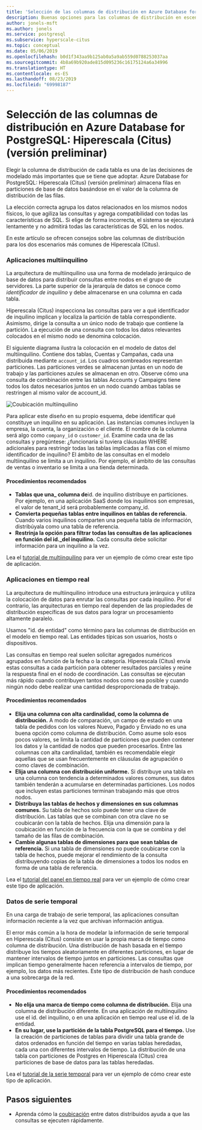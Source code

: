 ```yaml
---
title: 'Selección de las columnas de distribución en Azure Database for PostgreSQL: Hiperescala (Citus) (versión preliminar)'
description: Buenas opciones para las columnas de distribución en escenarios comunes de hiperescala
author: jonels-msft
ms.author: jonels
ms.service: postgresql
ms.subservice: hyperscale-citus
ms.topic: conceptual
ms.date: 05/06/2019
ms.openlocfilehash: b0d1f343aa9b125ab0a5a9ab559d0788253037aa
ms.sourcegitcommit: 4b8a69b920ade815d095236c16175124a6a34996
ms.translationtype: HT
ms.contentlocale: es-ES
ms.lasthandoff: 08/23/2019
ms.locfileid: "69998187"
---
```

# <a name="choose-distribution-columns-in-azure-database-for-postgresql--hyperscale-citus"></a>Selección de las columnas de distribución en Azure Database for PostgreSQL: Hiperescala (Citus) (versión preliminar)

Elegir la columna de distribución de cada tabla es una de las decisiones de modelado más importantes que se tiene que adoptar. Azure Database for PostgreSQL: Hiperescala (Citus) (versión preliminar) almacena filas en particiones de base de datos basándose en el valor de la columna de distribución de las filas.

La elección correcta agrupa los datos relacionados en los mismos nodos físicos, lo que agiliza las consultas y agrega compatibilidad con todas las características de SQL. Si elige de forma incorrecta, el sistema se ejecutará lentamente y no admitirá todas las características de SQL en los nodos.

En este artículo se ofrecen consejos sobre las columnas de distribución para los dos escenarios más comunes de Hiperescala (Citus).

### <a name="multi-tenant-apps"></a>Aplicaciones multiinquilino

La arquitectura de multiinquilino usa una forma de modelado jerárquico de base de datos para distribuir consultas entre nodos en el grupo de servidores. La parte superior de la jerarquía de datos se conoce como *identificador de inquilino* y debe almacenarse en una columna en cada tabla.

Hiperescala (Citus) inspecciona las consultas para ver a qué identificador de inquilino implican y localiza la partición de tabla correspondiente. Asimismo, dirige la consulta a un único nodo de trabajo que contiene la partición. La ejecución de una consulta con todos los datos relevantes colocados en el mismo nodo se denomina colocación.

El siguiente diagrama ilustra la colocación en el modelo de datos del multiinquilino. Contiene dos tablas, Cuentas y Campañas, cada una distribuida mediante `account_id`. Los cuadros sombreados representan particiones. Las particiones verdes se almacenan juntas en un nodo de trabajo y las particiones azules se almacenan en otro. Observe cómo una consulta de combinación entre las tablas Accounts y Campaigns tiene todos los datos necesarios juntos en un nodo cuando ambas tablas se restringen al mismo valor de account\_id.

![Coubicación multiinquilino](media/concepts-hyperscale-choosing-distribution-column/multi-tenant-colocation.png)

Para aplicar este diseño en su propio esquema, debe identificar qué constituye un inquilino en su aplicación. Las instancias comunes incluyen la empresa, la cuenta, la organización o el cliente. El nombre de la columna será algo como `company_id` o `customer_id`. Examine cada una de las consultas y pregúntese: ¿funcionaría si tuviera cláusulas WHERE adicionales para restringir todas las tablas implicadas a filas con el mismo identificador de inquilino?
El ámbito de las consultas en el modelo multiinquilino se limita a un inquilino. Por ejemplo, el ámbito de las consultas de ventas o inventario se limita a una tienda determinada.

#### <a name="best-practices"></a>Procedimientos recomendados

-   **Tablas que una\_ columna de**id. de inquilino distribuye en particiones. Por ejemplo, en una aplicación SaaS donde los inquilinos son empresas, el valor de tenant\_id será probablemente company\_id.
-   **Convierta pequeñas tablas entre inquilinos en tablas de referencia.** Cuando varios inquilinos comparten una pequeña tabla de información, distribúyala como una tabla de referencia.
-   **Restrinja la opción para filtrar todas las consultas de las aplicaciones en función del id.\_del inquilino.** Cada consulta debe solicitar información para un inquilino a la vez.

Lea el [tutorial de multiinquilino](./tutorial-design-database-hyperscale-multi-tenant.md) para ver un ejemplo de cómo crear este tipo de aplicación.

### <a name="real-time-apps"></a>Aplicaciones en tiempo real

La arquitectura de multiinquilino introduce una estructura jerárquica y utiliza la colocación de datos para enrutar las consultas por cada inquilino. Por el contrario, las arquitecturas en tiempo real dependen de las propiedades de distribución específicas de sus datos para lograr un procesamiento altamente paralelo.

Usamos "id. de entidad" como término para las columnas de distribución en el modelo en tiempo real. Las entidades típicas son usuarios, hosts o dispositivos.

Las consultas en tiempo real suelen solicitar agregados numéricos agrupados en función de la fecha o la categoría. Hiperescala (Citus) envía estas consultas a cada partición para obtener resultados parciales y reúne la respuesta final en el nodo de coordinación. Las consultas se ejecutan más rápido cuando contribuyen tantos nodos como sea posible y cuando ningún nodo debe realizar una cantidad desproporcionada de trabajo.

#### <a name="best-practices"></a>Procedimientos recomendados

-   **Elija una columna con alta cardinalidad, como la columna de distribución.** A modo de comparación, un campo de estado en una tabla de pedidos con los valores Nuevo, Pagado y Enviado no es una buena opción como columna de distribución. Como asume solo esos pocos valores, se limita la cantidad de particiones que pueden contener los datos y la cantidad de nodos que pueden procesarlos. Entre las columnas con alta cardinalidad, también es recomendable elegir aquellas que se usan frecuentemente en cláusulas de agrupación o como claves de combinación.
-   **Elija una columna con distribución uniforme.** Si distribuye una tabla en una columna con tendencia a determinados valores comunes, sus datos también tenderán a acumularse en determinadas particiones. Los nodos que incluyen estas particiones terminan trabajando más que otros nodos.
-   **Distribuya las tablas de hechos y dimensiones en sus columnas comunes.**
    Su tabla de hechos solo puede tener una clave de distribución. Las tablas que se combinan con otra clave no se coubicarán con la tabla de hechos. Elija una dimensión para la coubicación en función de la frecuencia con la que se combina y del tamaño de las filas de combinación.
-   **Cambie algunas tablas de dimensiones para que sean tablas de referencia.** Si una tabla de dimensiones no puede coubicarse con la tabla de hechos, puede mejorar el rendimiento de la consulta distribuyendo copias de la tabla de dimensiones a todos los nodos en forma de una tabla de referencia.

Lea el [tutorial del panel en tiempo real](./tutorial-design-database-hyperscale-realtime.md) para ver un ejemplo de cómo crear este tipo de aplicación.

### <a name="time-series-data"></a>Datos de serie temporal

En una carga de trabajo de serie temporal, las aplicaciones consultan información reciente a la vez que archivan información antigua.

El error más común a la hora de modelar la información de serie temporal en Hiperescala (Citus) consiste en usar la propia marca de tiempo como columna de distribución. Una distribución de hash basada en el tiempo distribuye los tiempos aleatoriamente en diferentes particiones, en lugar de mantener intervalos de tiempo juntos en particiones. Las consultas que implican tiempo generalmente hacen referencia a intervalos de tiempo, por ejemplo, los datos más recientes. Este tipo de distribución de hash conduce a una sobrecarga de la red.

#### <a name="best-practices"></a>Procedimientos recomendados

-   **No elija una marca de tiempo como columna de distribución.** Elija una columna de distribución diferente. En una aplicación de multiinquilino use el id. del inquilino, o en una aplicación en tiempo real use el id. de la entidad.
-   **En su lugar, use la partición de la tabla PostgreSQL para el tiempo.** Use la creación de particiones de tablas para dividir una tabla grande de datos ordenados en función del tiempo en varias tablas heredadas, cada una con diferentes intervalos de tiempo. La distribución de una tabla con particiones de Postgres en Hiperescala (Citus) crea particiones de base de datos para las tablas heredadas.

Lea el [tutorial de la serie temporal](https://aka.ms/hyperscale-tutorial-timeseries) para ver un ejemplo de cómo crear este tipo de aplicación.

## <a name="next-steps"></a>Pasos siguientes
- Aprenda cómo la [coubicación](concepts-hyperscale-colocation.md) entre datos distribuidos ayuda a que las consultas se ejecuten rápidamente.
